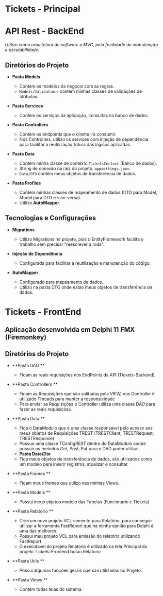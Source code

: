 # Tickets - Principal
# API Rest - BackEnd

*Utilizo como arquitetura de software o MVC, pela facilidade de manutenção e escalabilidade.*

## Diretórios do Projeto

- **Pasta Models**
  - Contém os modelos de negócio com as regras.
  - `Models/Validations` contém minhas classes de validações de atributos.

- **Pasta Services**
  - Contém os serviços da aplicação, consultas no banco de dados.

- **Pasta Controllers**
  - Contém os endpoints que o cliente irá consumir.
  - Nos Controllers, utilizo os services com injeção de dependência para facilitar a reutilização futura das lógicas aplicadas.

- **Pasta Data**
  - Contém minha classe de contexto `TicketsContext` (Banco de dados).
  - String de conexão na raiz do projeto: `appsettings.json`.
  - `Data/DTO` contém meus objetos de transferência de dados.

- **Pasta Profiles**
  - Contém minhas classes de mapeamento de dados (DTO para Model, Model para DTO e vice-versa).
  - Utilizo **AutoMapper**.

## Tecnologias e Configurações

- **Migrations**
  - Utilizo Migrations no projeto, pois o EntityFramework facilita o trabalho sem precisar "reescrever a roda".
    

- **Injeção de Dependência**
  - Configurada para facilitar a reutilização e manutenção do código.

- **AutoMapper**
  - Configurado para mapeamento de dados.
  - Utilizo na pasta DTO onde estão meus objetos de transferência de dados.

# Tickets - FrontEnd
## Aplicação desenvolvida em Delphi 11 FMX (Firemonkey)
## Diretórios do Projeto     
- **Pasta DAO **
  - Ficam as reais requisições nos EndPoints da API (Tickets-Backend).
    
- **Pasta Controllers **
  - Ficam as Requisições que são solitadas pela VIEW, nos Controller é utilizado Threads para manter a responsividade
  - Para enviar as Requisições o Controller utiliza uma classe DAO para fazer as reais requisições.

- **Pasta Data **
  - Fica o DataModulo que é uma classe responsável pelo acesso aos meus objetos de Requisições TREST (TRESTClient, TRESTRequest, TRESTResponse)
  - Possuo uma classe TConfigREST dentro do DataModulo aonde possuir os metodos Get, Post, Put para o DAO poder utilizar.
  - **Pasta Data/Dto**
  - Fica meus objetos de transferência de dados, são utilizados como um modelo para inserir registros, atualizar e consultar.

- **Pasta Frames **
  - Ficam meus frames que utilizo nas minhas Views.

- **Pasta Models **
  - Possui meus objetos modelo das Tabelas (Funcionario e Tickets)

- **Pasta Relatorio **
  - Criei um novo projeto VCL somente para Relatório, para conseguir utilizar a ferramenta FastReport que na minha opnião para Delphi é uma das melhores.
  - Possui meu projeto VCL para emissão do relatório utilizando FastReport.
  - O executavel do projeto Relatorio é utilizado na tela Principal do projeto Tickets-Frontend botao Relatorio
    
- **Pasta Utils **
  - Possui algumas funções gerais que sao utilizadas no Projeto.

- **Pasta Views **
  - Contém todas telas do sistema.

      
